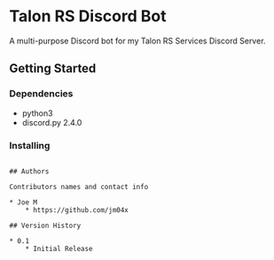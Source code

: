 # Talon RS Discord Bot

A multi-purpose Discord bot for my Talon RS Services Discord Server.

## Getting Started

### Dependencies

* python3
* discord.py 2.4.0

### Installing

```pip install -r requirements.txt

## Authors

Contributors names and contact info

* Joe M
    * https://github.com/jm04x

## Version History

* 0.1
    * Initial Release
